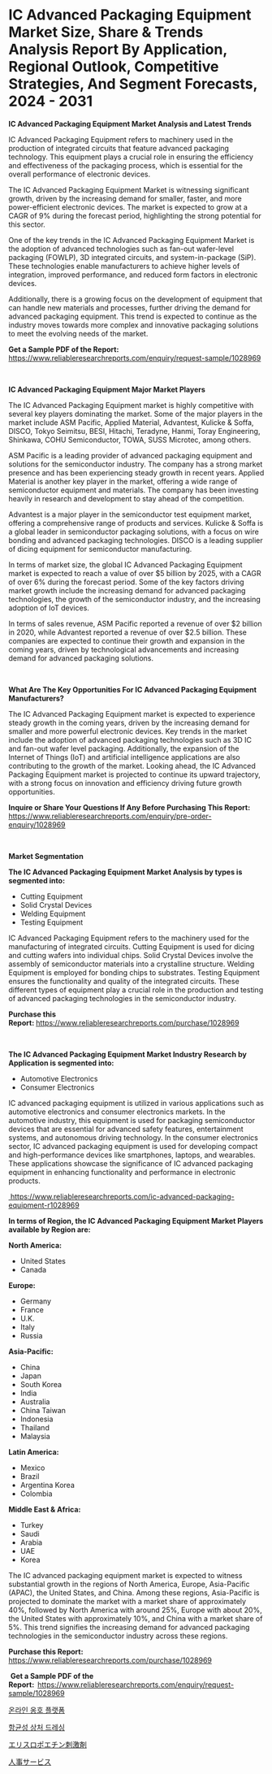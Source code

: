 <p><h1>IC Advanced Packaging Equipment Market Size, Share & Trends Analysis Report By Application, Regional Outlook, Competitive Strategies, And Segment Forecasts, 2024 - 2031</h1></p><p><strong>IC Advanced Packaging Equipment Market Analysis and Latest Trends</strong></p>
<p><p>IC Advanced Packaging Equipment refers to machinery used in the production of integrated circuits that feature advanced packaging technology. This equipment plays a crucial role in ensuring the efficiency and effectiveness of the packaging process, which is essential for the overall performance of electronic devices.</p><p>The IC Advanced Packaging Equipment Market is witnessing significant growth, driven by the increasing demand for smaller, faster, and more power-efficient electronic devices. The market is expected to grow at a CAGR of 9% during the forecast period, highlighting the strong potential for this sector.</p><p>One of the key trends in the IC Advanced Packaging Equipment Market is the adoption of advanced technologies such as fan-out wafer-level packaging (FOWLP), 3D integrated circuits, and system-in-package (SiP). These technologies enable manufacturers to achieve higher levels of integration, improved performance, and reduced form factors in electronic devices.</p><p>Additionally, there is a growing focus on the development of equipment that can handle new materials and processes, further driving the demand for advanced packaging equipment. This trend is expected to continue as the industry moves towards more complex and innovative packaging solutions to meet the evolving needs of the market.</p></p>
<p><strong>Get a Sample PDF of the Report:&nbsp;</strong> <a href="https://www.reliableresearchreports.com/enquiry/request-sample/1028969">https://www.reliableresearchreports.com/enquiry/request-sample/1028969</a></p>
<p>&nbsp;</p>
<p><strong>IC Advanced Packaging Equipment Major Market Players</strong></p>
<p><p>The IC Advanced Packaging Equipment market is highly competitive with several key players dominating the market. Some of the major players in the market include ASM Pacific, Applied Material, Advantest, Kulicke & Soffa, DISCO, Tokyo Seimitsu, BESI, Hitachi, Teradyne, Hanmi, Toray Engineering, Shinkawa, COHU Semiconductor, TOWA, SUSS Microtec, among others.</p><p>ASM Pacific is a leading provider of advanced packaging equipment and solutions for the semiconductor industry. The company has a strong market presence and has been experiencing steady growth in recent years. Applied Material is another key player in the market, offering a wide range of semiconductor equipment and materials. The company has been investing heavily in research and development to stay ahead of the competition.</p><p>Advantest is a major player in the semiconductor test equipment market, offering a comprehensive range of products and services. Kulicke & Soffa is a global leader in semiconductor packaging solutions, with a focus on wire bonding and advanced packaging technologies. DISCO is a leading supplier of dicing equipment for semiconductor manufacturing.</p><p>In terms of market size, the global IC Advanced Packaging Equipment market is expected to reach a value of over $5 billion by 2025, with a CAGR of over 6% during the forecast period. Some of the key factors driving market growth include the increasing demand for advanced packaging technologies, the growth of the semiconductor industry, and the increasing adoption of IoT devices.</p><p>In terms of sales revenue, ASM Pacific reported a revenue of over $2 billion in 2020, while Advantest reported a revenue of over $2.5 billion. These companies are expected to continue their growth and expansion in the coming years, driven by technological advancements and increasing demand for advanced packaging solutions.</p></p>
<p>&nbsp;</p>
<p><strong>What Are The Key Opportunities For IC Advanced Packaging Equipment Manufacturers?</strong></p>
<p><p>The IC Advanced Packaging Equipment market is expected to experience steady growth in the coming years, driven by the increasing demand for smaller and more powerful electronic devices. Key trends in the market include the adoption of advanced packaging technologies such as 3D IC and fan-out wafer level packaging. Additionally, the expansion of the Internet of Things (IoT) and artificial intelligence applications are also contributing to the growth of the market. Looking ahead, the IC Advanced Packaging Equipment market is projected to continue its upward trajectory, with a strong focus on innovation and efficiency driving future growth opportunities.</p></p>
<p><strong>Inquire or Share Your Questions If Any Before Purchasing This Report:</strong> <a href="https://www.reliableresearchreports.com/enquiry/pre-order-enquiry/1028969">https://www.reliableresearchreports.com/enquiry/pre-order-enquiry/1028969</a></p>
<p>&nbsp;</p>
<p><strong>Market Segmentation</strong></p>
<p><strong>The IC Advanced Packaging Equipment Market Analysis by types is segmented into:</strong></p>
<p><ul><li>Cutting Equipment</li><li>Solid Crystal Devices</li><li>Welding Equipment</li><li>Testing Equipment</li></ul></p>
<p><p>IC Advanced Packaging Equipment refers to the machinery used for the manufacturing of integrated circuits. Cutting Equipment is used for dicing and cutting wafers into individual chips. Solid Crystal Devices involve the assembly of semiconductor materials into a crystalline structure. Welding Equipment is employed for bonding chips to substrates. Testing Equipment ensures the functionality and quality of the integrated circuits. These different types of equipment play a crucial role in the production and testing of advanced packaging technologies in the semiconductor industry.</p></p>
<p><strong>Purchase this Report:&nbsp;</strong><a href="https://www.reliableresearchreports.com/purchase/1028969">https://www.reliableresearchreports.com/purchase/1028969</a></p>
<p>&nbsp;</p>
<p><strong>The IC Advanced Packaging Equipment Market Industry Research by Application is segmented into:</strong></p>
<p><ul><li>Automotive Electronics</li><li>Consumer Electronics</li></ul></p>
<p><p>IC advanced packaging equipment is utilized in various applications such as automotive electronics and consumer electronics markets. In the automotive industry, this equipment is used for packaging semiconductor devices that are essential for advanced safety features, entertainment systems, and autonomous driving technology. In the consumer electronics sector, IC advanced packaging equipment is used for developing compact and high-performance devices like smartphones, laptops, and wearables. These applications showcase the significance of IC advanced packaging equipment in enhancing functionality and performance in electronic products.</p></p>
<p><a href="https://www.reliableresearchreports.com/ic-advanced-packaging-equipment-r1028969">&nbsp;https://www.reliableresearchreports.com/ic-advanced-packaging-equipment-r1028969</a></p>
<p><strong>In terms of Region, the IC Advanced Packaging Equipment Market Players available by Region are:</strong></p>
<p>
    <p> <strong> North America: </strong>
        <ul>
            <li>United States</li>
            <li>Canada</li>
        </ul>
        </p> 
    <p> <strong> Europe: </strong>
        <ul>
            <li>Germany</li>
            <li>France</li>
            <li>U.K.</li>
            <li>Italy</li>
            <li>Russia</li>
        </ul>
        </p> 
    <p> <strong> Asia-Pacific: </strong>
        <ul>
            <li>China</li>
            <li>Japan</li>
            <li>South Korea</li>
            <li>India</li>
            <li>Australia</li>
            <li>China Taiwan</li>
            <li>Indonesia</li>
            <li>Thailand</li>
            <li>Malaysia</li>
        </ul>
        </p> 
    <p> <strong> Latin America: </strong>
        <ul>
            <li>Mexico</li>
            <li>Brazil</li>
            <li>Argentina Korea</li>
            <li>Colombia</li>
        </ul>
        </p> 
    <p> <strong> Middle East & Africa: </strong>
        <ul>
            <li>Turkey</li>
            <li>Saudi</li>
            <li>Arabia</li>
            <li>UAE</li>
            <li>Korea</li>
        </ul>
    </p>
    </p>
<p><p>The IC advanced packaging equipment market is expected to witness substantial growth in the regions of North America, Europe, Asia-Pacific (APAC), the United States, and China. Among these regions, Asia-Pacific is projected to dominate the market with a market share of approximately 40%, followed by North America with around 25%, Europe with about 20%, the United States with approximately 10%, and China with a market share of 5%. This trend signifies the increasing demand for advanced packaging technologies in the semiconductor industry across these regions.</p></p>
<p><strong>Purchase this Report: </strong><a href="https://www.reliableresearchreports.com/purchase/1028969">https://www.reliableresearchreports.com/purchase/1028969</a></p>
<p>&nbsp;<strong>Get a Sample PDF of the Report:&nbsp;&nbsp;</strong><a href="https://www.reliableresearchreports.com/enquiry/request-sample/1028969">https://www.reliableresearchreports.com/enquiry/request-sample/1028969</a></p>
<p><strong></strong></p>
<p><p><a href="https://medium.com/@clairhane1954/2024-2031-%EA%B8%B0%EA%B0%84%EC%9D%84-%EC%9C%84%ED%95%9C-%EC%98%A8%EB%9D%BC%EC%9D%B8-%EC%98%B9%ED%98%B8-%ED%94%8C%EB%9E%AB%ED%8F%BC-%EC%8B%9C%EC%9E%A5-%EB%8F%99%ED%96%A5%EA%B3%BC-%EC%8B%9C%EC%9E%A5-%EB%B6%84%EC%84%9D-%EC%98%88%EC%B8%A1-46d85d6b83db">온라인 옹호 플랫폼</a></p><p><a href="https://github.com/CarmellaLang1/Market-Research-Report-List-1/blob/main/411840478551.md">항균성 상처 드레싱</a></p><p><a href="https://medium.com/@maureenbiologist34/%E3%82%A8%E3%83%AA%E3%82%B9%E3%83%AD%E3%83%9D%E3%82%A8%E3%83%81%E3%83%B3%E5%88%BA%E6%BF%80%E5%89%A4%E5%B8%82%E5%A0%B4%E5%B1%95%E6%9C%9B-%E6%A5%AD%E7%95%8C%E6%A6%82%E8%A6%81%E3%81%A8%E4%BA%88%E6%B8%AC-2024%E5%B9%B4%E3%81%8B%E3%82%892031%E5%B9%B4%E3%81%BE%E3%81%A7-c3f11af0d6e7">エリスロポエチン刺激剤</a></p><p><a href="https://medium.com/@jasohung45456/hr%E3%82%B5%E3%83%BC%E3%83%93%E3%82%B9%E5%B8%82%E5%A0%B4%E3%82%A4%E3%83%B3%E3%82%B5%E3%82%A4%E3%83%88-%E5%B8%82%E5%A0%B4%E5%8B%95%E5%90%91-%E6%88%90%E9%95%B7-2024%E5%B9%B4%E3%81%8B%E3%82%892031%E5%B9%B4%E3%81%BE%E3%81%A7%E3%81%AE%E4%BA%88%E6%B8%AC-5c6550f73f2a">人事サービス</a></p></p>